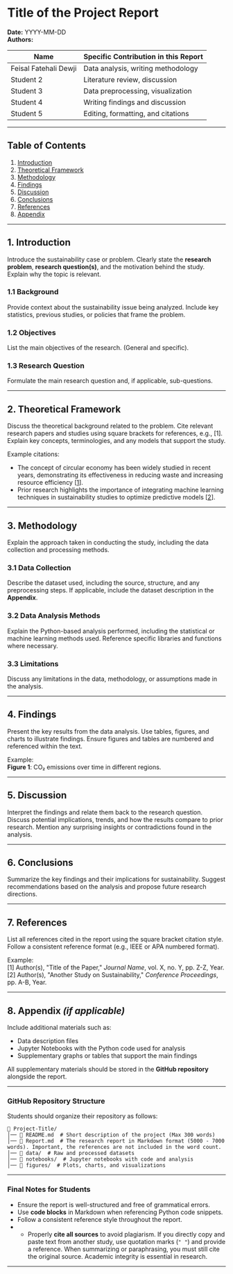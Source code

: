 # **Title of the Project Report**  
**Date:** YYYY-MM-DD  
**Authors:**  

| Name | Specific Contribution in this Report |
|------|--------------------------------------|
| Feisal Fatehali Dewji | Data analysis, writing methodology |
| Student 2 | Literature review, discussion |
| Student 3 | Data preprocessing, visualization |
| Student 4 | Writing findings and discussion |
| Student 5 | Editing, formatting, and citations |
---

## **Table of Contents**
1. [Introduction](#1-introduction)  
2. [Theoretical Framework](#2-theoretical-framework)  
3. [Methodology](#3-methodology)  
4. [Findings](#4-findings)  
5. [Discussion](#5-discussion)  
6. [Conclusions](#6-conclusions)  
7. [References](#7-references)  
8. [Appendix](#8-appendix)  

---

## **1. Introduction**  
Introduce the sustainability case or problem. Clearly state the **research problem**, **research question(s)**, and the motivation behind the study. Explain why the topic is relevant. 

### **1.1 Background**  
Provide context about the sustainability issue being analyzed. Include key statistics, previous studies, or policies that frame the problem.

### **1.2 Objectives**  
List the main objectives of the research.  (General and specific).

### **1.3 Research Question**  
Formulate the main research question and, if applicable, sub-questions.  

---

## **2. Theoretical Framework**  
Discuss the theoretical background related to the problem. Cite relevant research papers and studies using square brackets for references, e.g., [1]. Explain key concepts, terminologies, and any models that support the study. 

Example citations:
- The concept of circular economy has been widely studied in recent years, demonstrating its effectiveness in reducing waste and increasing resource efficiency [[1](#ref1)].
- Prior research highlights the importance of integrating machine learning techniques in sustainability studies to optimize predictive models [[2](#ref2)].
---

## **3. Methodology**  
Explain the approach taken in conducting the study, including the data collection and processing methods.  

### **3.1 Data Collection**  
Describe the dataset used, including the source, structure, and any preprocessing steps. If applicable, include the dataset description in the **Appendix**.  

### **3.2 Data Analysis Methods**  
Explain the Python-based analysis performed, including the statistical or machine learning methods used. Reference specific libraries and functions where necessary.  

### **3.3 Limitations**  
Discuss any limitations in the data, methodology, or assumptions made in the analysis.  

---

## **4. Findings**  
Present the key results from the data analysis. Use tables, figures, and charts to illustrate findings. Ensure figures and tables are numbered and referenced within the text.  

Example:  
**Figure 1**: CO₂ emissions over time in different regions.  

---

## **5. Discussion**  
Interpret the findings and relate them back to the research question. Discuss potential implications, trends, and how the results compare to prior research. Mention any surprising insights or contradictions found in the analysis.  

---

## **6. Conclusions**  
Summarize the key findings and their implications for sustainability. Suggest recommendations based on the analysis and propose future research directions.  

---

## **7. References**  
List all references cited in the report using the square bracket citation style. Follow a consistent reference format (e.g., IEEE or APA numbered format).  

Example:  
<a id="ref1"></a>[1] Author(s), "Title of the Paper," *Journal Name*, vol. X, no. Y, pp. Z-Z, Year.  
<a id="ref2"></a>[2] Author(s), "Another Study on Sustainability," *Conference Proceedings*, pp. A-B, Year.  


---

## **8. Appendix** *(if applicable)*  
Include additional materials such as:  
- Data description files  
- Jupyter Notebooks with the Python code used for analysis  
- Supplementary graphs or tables that support the main findings  

All supplementary materials should be stored in the **GitHub repository** alongside the report.  

---

### **GitHub Repository Structure**  
Students should organize their repository as follows:  

```
📂 Project-Title/
│── 📄 README.md  # Short description of the project (Max 300 words)
│── 📄 Report.md  # The research report in Markdown format (5000 - 7000 words). Important, the references are not included in the word count. 
│── 📁 data/  # Raw and processed datasets
│── 📁 notebooks/  # Jupyter notebooks with code and analysis
│── 📁 figures/  # Plots, charts, and visualizations
```

---

### **Final Notes for Students**  
- Ensure the report is well-structured and free of grammatical errors.  
- Use **code blocks** in Markdown when referencing Python code snippets.    
- Follow a consistent reference style throughout the report.
- - Properly **cite all sources** to avoid plagiarism. If you directly copy and paste text from another study, use quotation marks (`" "`) and provide a reference. When summarizing or paraphrasing, you must still cite the original source. Academic integrity is essential in research.  


---
